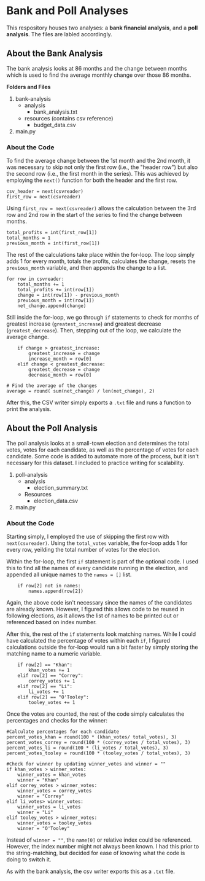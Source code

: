 # Bank and Poll Analyses

This respository houses two analyses: a **bank financial analysis**, and a **poll analysis**. The files are labled accordingly.

## About the Bank Analysis

The bank analysis looks at 86 months and the change between months which is used to find the average monthly change over those 86 months. 

**Folders and Files**
1. bank-analysis 
    + analysis 
        + bank_analysis.txt
    + resources (contains csv reference)
        + budget_data.csv 
2. main.py 

### About the Code
To find the average change between the 1st month and the 2nd month, it was necessary to skip not only the first row (i.e., the "header row") but also the second row (i.e., the first month in the series). This was achieved by employing the `next()` function for both the header and the first row. 

    csv_header = next(csvreader)
    first_row = next(csvreader)

Using `first_row = next(csvreader)` allows the calculation between the 3rd row and 2nd row in the start of the series to find the change between months.

    total_profits = int(first_row[1])
    total_months = 1
    previous_month = int(first_row[1]) 

The rest of the calculations take place within the for-loop. The loop simply adds 1 for every month, totals the profits, calculates the change, resets the `previous_month` variable, and then appends the change to a list. 

    for row in csvreader:
        total_months += 1
        total_profits += int(row[1])
        change = int(row[1]) - previous_month
        previous_month = int(row[1])
        net_change.append(change)

Still inside the for-loop, we go through `if` statements to check for months of greatest increase (`greatest_increase`) and greatest decrease (`greatest_decrease`). Then, stepping out of the loop, we calculate the average change. 

        if change > greatest_increase:
            greatest_increase = change
            increase_month = row[0]
        elif change < greatest_decrease:
            greatest_decrease = change
            decrease_month = row[0]

    # Find the average of the changes
    average = round( sum(net_change) / len(net_change), 2)

After this, the CSV writer simply exports a `.txt` file and runs a function to print the analysis. 

## About the Poll Analysis

The poll analysis looks at a small-town election and determines the total votes, votes for each candidate, as well as the percentage of votes for each candidate. Some code is added to automate more of the process, but it isn't necessary for this dataset. I included to practice writing for scalability. 

1. poll-analysis 
    + analysis 
        + election_summary.txt
    + Resources
        + election_data.csv 
2. main.py 

### About the Code

Starting simply, I employed the use of skipping the first row with `next(csvreader)`. Using the `total_votes` variable, the for-loop adds 1 for every row, yeilding the total number of votes for the election. 

Within the for-loop, the first `if` statement is part of the optional code. I used this to find all the names of every candidate running in the election, and appended all unique names to the `names = []` list. 

        if row[2] not in names:
            names.append(row[2])

Again, the above code isn't necessary since the names of the candidates are already known. However, I figured this allows code to be reused in following elections, as it allows the list of names to be printed out or referenced based on index number. 

After this, the rest of the `if` statements look matching names. While I could have calculated the percentage of votes within each `if`, I figured calculations outside the for-loop would run a bit faster by simply storing the matching name to a numeric variable. 

        if row[2] == "Khan":
            khan_votes += 1
        elif row[2] == "Correy":
            correy_votes += 1
        elif row[2] == "Li":
            li_votes += 1
        elif row[2] == "O'Tooley":
            tooley_votes += 1

Once the votes are counted, the rest of the code simply calculates the percentages and checks for the winner: 

    #Calculate percentages for each candidate
    percent_votes_khan = round(100 * (khan_votes/ total_votes), 3)
    percent_votes_correy = round(100 * (correy_votes / total_votes), 3)
    percent_votes_li = round(100 * (li_votes / total_votes), 3)
    percent_votes_tooley = round(100 * (tooley_votes / total_votes), 3)

    #Check for winner by updating winner_votes and winner = ""
    if khan_votes > winner_votes:
        winner_votes = khan_votes
        winner = "Khan"
    elif correy_votes > winner_votes:
        winner_votes = correy_votes
        winner = "Correy"
    elif li_votes> winner_votes:
        winner_votes = li_votes
        winner = "Li"       
    elif tooley_votes > winner_votes:
        winner_votes = tooley_votes
        winner = "O'Tooley"

Instead of `winner = ""`, the `name[0]` or relative index could be referenced. However, the index number might not always been known. I had this prior to the string-matching, but decided for ease of knowing what the code is doing to switch it.

As with the bank analysis, the csv writer exports this as a `.txt` file. 